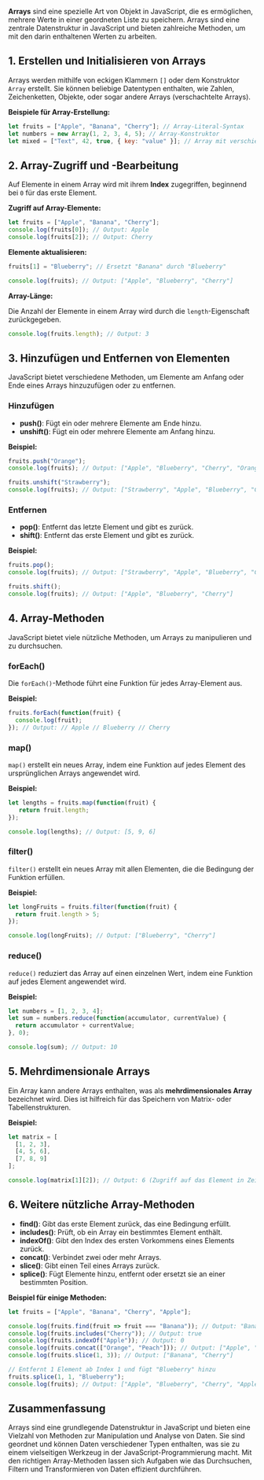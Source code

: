 **Arrays** sind eine spezielle Art von Objekt in JavaScript, die es ermöglichen, mehrere Werte in einer geordneten Liste zu speichern. Arrays sind eine zentrale Datenstruktur in JavaScript und bieten zahlreiche Methoden, um mit den darin enthaltenen Werten zu arbeiten.

## 1. Erstellen und Initialisieren von Arrays

Arrays werden mithilfe von eckigen Klammern `[]` oder dem Konstruktor `Array` erstellt. Sie können beliebige Datentypen enthalten, wie Zahlen, Zeichenketten, Objekte, oder sogar andere Arrays (verschachtelte Arrays).

**Beispiele für Array-Erstellung:**

```javascript
let fruits = ["Apple", "Banana", "Cherry"]; // Array-Literal-Syntax
let numbers = new Array(1, 2, 3, 4, 5); // Array-Konstruktor
let mixed = ["Text", 42, true, { key: "value" }]; // Array mit verschiedenen Typen
```

## 2. Array-Zugriff und -Bearbeitung

Auf Elemente in einem Array wird mit ihrem **Index** zugegriffen, beginnend bei `0` für das erste Element.

**Zugriff auf Array-Elemente:**

```javascript
let fruits = ["Apple", "Banana", "Cherry"]; 
console.log(fruits[0]); // Output: Apple 
console.log(fruits[2]); // Output: Cherry
```

**Elemente aktualisieren:**

```javascript
fruits[1] = "Blueberry"; // Ersetzt "Banana" durch "Blueberry" 

console.log(fruits); // Output: ["Apple", "Blueberry", "Cherry"]
```

**Array-Länge:**

Die Anzahl der Elemente in einem Array wird durch die `length`-Eigenschaft zurückgegeben.

```javascript
console.log(fruits.length); // Output: 3
```

## 3. Hinzufügen und Entfernen von Elementen

JavaScript bietet verschiedene Methoden, um Elemente am Anfang oder Ende eines Arrays hinzuzufügen oder zu entfernen.

### Hinzufügen

- **push()**: Fügt ein oder mehrere Elemente am Ende hinzu.
- **unshift()**: Fügt ein oder mehrere Elemente am Anfang hinzu.

**Beispiel:**

```javascript
fruits.push("Orange"); 
console.log(fruits); // Output: ["Apple", "Blueberry", "Cherry", "Orange"]

fruits.unshift("Strawberry"); 
console.log(fruits); // Output: ["Strawberry", "Apple", "Blueberry", "Cherry", "Orange"]
```

### Entfernen

- **pop()**: Entfernt das letzte Element und gibt es zurück.
- **shift()**: Entfernt das erste Element und gibt es zurück.

**Beispiel:**

```javascript
fruits.pop(); 
console.log(fruits); // Output: ["Strawberry", "Apple", "Blueberry", "Cherry"]  

fruits.shift();
console.log(fruits); // Output: ["Apple", "Blueberry", "Cherry"]
```

## 4. Array-Methoden

JavaScript bietet viele nützliche Methoden, um Arrays zu manipulieren und zu durchsuchen.

### forEach()

Die `forEach()`-Methode führt eine Funktion für jedes Array-Element aus.

**Beispiel:**

```javascript
fruits.forEach(function(fruit) {
  console.log(fruit); 
}); // Output: // Apple // Blueberry // Cherry
```

### map()

`map()` erstellt ein neues Array, indem eine Funktion auf jedes Element des ursprünglichen Arrays angewendet wird.

**Beispiel:**

```javascript
let lengths = fruits.map(function(fruit) {
   return fruit.length;
}); 

console.log(lengths); // Output: [5, 9, 6]
```

### filter()

`filter()` erstellt ein neues Array mit allen Elementen, die die Bedingung der Funktion erfüllen.

**Beispiel:**

```javascript
let longFruits = fruits.filter(function(fruit) {
  return fruit.length > 5;
});

console.log(longFruits); // Output: ["Blueberry", "Cherry"]
```

### reduce()

`reduce()` reduziert das Array auf einen einzelnen Wert, indem eine Funktion auf jedes Element angewendet wird.

**Beispiel:**

```javascript
let numbers = [1, 2, 3, 4]; 
let sum = numbers.reduce(function(accumulator, currentValue) {
  return accumulator + currentValue; 
}, 0); 

console.log(sum); // Output: 10
```

## 5. Mehrdimensionale Arrays

Ein Array kann andere Arrays enthalten, was als **mehrdimensionales Array** bezeichnet wird. Dies ist hilfreich für das Speichern von Matrix- oder Tabellenstrukturen.

**Beispiel:**

```javascript
let matrix = [
  [1, 2, 3],
  [4, 5, 6],
  [7, 8, 9]
];

console.log(matrix[1][2]); // Output: 6 (Zugriff auf das Element in Zeile 2, Spalte 3)
```
## 6. Weitere nützliche Array-Methoden

- **find()**: Gibt das erste Element zurück, das eine Bedingung erfüllt.
- **includes()**: Prüft, ob ein Array ein bestimmtes Element enthält.
- **indexOf()**: Gibt den Index des ersten Vorkommens eines Elements zurück.
- **concat()**: Verbindet zwei oder mehr Arrays.
- **slice()**: Gibt einen Teil eines Arrays zurück.
- **splice()**: Fügt Elemente hinzu, entfernt oder ersetzt sie an einer bestimmten Position.

**Beispiel für einige Methoden:**

```javascript
let fruits = ["Apple", "Banana", "Cherry", "Apple"];  

console.log(fruits.find(fruit => fruit === "Banana")); // Output: "Banana" 
console.log(fruits.includes("Cherry")); // Output: true 
console.log(fruits.indexOf("Apple")); // Output: 0 
console.log(fruits.concat(["Orange", "Peach"])); // Output: ["Apple", "Banana", "Cherry", "Apple", "Orange", "Peach"] 
console.log(fruits.slice(1, 3)); // Output: ["Banana", "Cherry"]

// Entfernt 1 Element ab Index 1 und fügt "Blueberry" hinzu
fruits.splice(1, 1, "Blueberry"); 
console.log(fruits); // Output: ["Apple", "Blueberry", "Cherry", "Apple"]
```

## Zusammenfassung

Arrays sind eine grundlegende Datenstruktur in JavaScript und bieten eine Vielzahl von Methoden zur Manipulation und Analyse von Daten. Sie sind geordnet und können Daten verschiedener Typen enthalten, was sie zu einem vielseitigen Werkzeug in der JavaScript-Programmierung macht. Mit den richtigen Array-Methoden lassen sich Aufgaben wie das Durchsuchen, Filtern und Transformieren von Daten effizient durchführen.